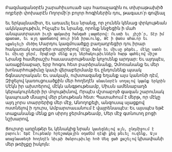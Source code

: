 
Բազմազանօրէն շարահիւսուած այս հառաչագին
ու տխրաթախիծ ողբերի փոխարէն
Ողորմի՛ր բոլոր հոգիներին դու, թագաւո՛ր գովեալ


եւ երկայնամիտ,
Եւ առաւել եւս նրանց, որ չունեն կենաց
փրկութեան ակնկալութիւն,
Ինչպէս եւ նրանց, որոնք ննջեցին ի մահ
անպատրաստ` իւղի պակասից հանգած լապտերով:
Ուստի եւ յիշի՛ր, Տէր իմ գթառատ, եւ այդ
պատճառով տուր ինձ իրաւունք,
Թէ ի փառս ահաւոր եւ սքանչելի մեծիդ`
Մարդու կազմուածքը բաղադրեցիր դու իրար
հակառակ տարբեր տարրերով`
Մէկը ծանր եւ միւսը թեթեւ, մէկը սառն եւ միւսը
ջերմ,
Որպէսզի մենք այդ ներհակութիւններն հարթ
պահելով միշտ`
Նրանց համերաշխ հաւասարութեամբ կոչուենք
արդար:
Եւ այդպէս, առաքինաբար, երբ հոգու հետ
բարձրանանք,
Չմոռանանք եւ մեր խոնարհութիւնը կաւի
վերաբերմամբ
Եւ ընդունենք պսակ ճգնաւորական:
Եւ սակայն, ուխտազանց եղանք այս կանոնի դէմ,
Զիջելով կառուցուածքին մեր հողեղէն`
անասնօրէն սողալով կպանք երկրին`
Մէկն իր ախտերով, մէկն անգթութեամբ,
Միւսն ամենաբաղձ կերակուրների իր
մոլութիւնով,
Որպէս մշտաբոյծ գազան շարունակ կապուած
մնալով մեր բնութեան հետ:
Պատահում է մերթ, որ մէկը այդ չորս տարրերից
մեր մէջ,
Անողոքելի, անզուսպ սլացքով ոստնելով ի դուրս,
Ամբարտաւանում է վայրենապէս:
Եւ այսպէս եթէ տաքանանք մենք քո սիրոյ
ջերմութեամբ,
Մեր մէջ գտնուող բոցի նշխարով,


Ցուրտը առընթեր եւ կենակից նրան` կասեցնելով
այն, ընդմիջում է բարուն:
Եթէ էութեամբ հրեշտակային օդաճեմ դէպի քեզ
թեւել ուզենք,
Այս առաջնաստեղծ հողեղէն նիւթի ծանրութիւնը
հոծ
Մեզ ցած քաշելով` կխափանի մեր թռիչքը իսկոյն:
